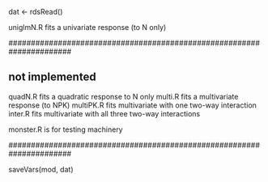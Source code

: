 dat <- rdsRead()

uniglmN.R fits a univariate response (to N only)

######################################################################

## not implemented

quadN.R fits a quadratic response to N only
multi.R fits a multivariate response (to NPK)
multiPK.R fits multivariate with one two-way interaction
inter.R fits multivariate with all three two-way interactions

monster.R is for testing machinery

######################################################################

saveVars(mod, dat)
